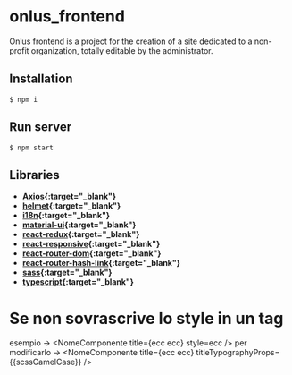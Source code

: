 # onlus_frontend
Onlus frontend is a project for the creation of a site dedicated to a non-profit organization, totally editable by the administrator.

## Installation
```shell
$ npm i
```

## Run server
```shell
$ npm start
```

## Libraries
- **[Axios](https://axios-http.com/docs/intro){:target="_blank"}**
- **[helmet](https://www.npmjs.com/package/react-helmet){:target="_blank"}**
- **[i18n](https://www.i18next.com/){:target="_blank"}**
- **[material-ui](https://mui.com/material-ui/getting-started/overview/){:target="_blank"}**
- **[react-redux](https://redux.js.org/){:target="_blank"}**
- **[react-responsive](https://www.npmjs.com/package/react-responsive){:target="_blank"}**
- **[react-router-dom](https://reactrouter.com/en/main){:target="_blank"}**
- **[react-router-hash-link](https://www.npmjs.com/package/react-router-hash-link){:target="_blank"}**
- **[sass](https://sass-lang.com/){:target="_blank"}**
- **[typescript](https://www.typescriptlang.org/){:target="_blank"}**

# Se non sovrascrive lo style in un tag
esempio -> <NomeComponente title={ecc ecc} style=ecc />
per modificarlo -> <NomeComponente title={ecc ecc} titleTypographyProps={{scssCamelCase}} />
